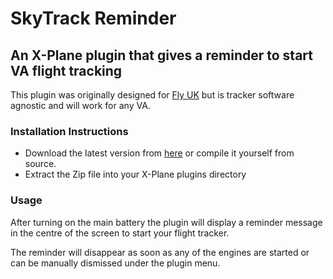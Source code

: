 # SkyTrack Reminder
##  An X-Plane plugin that gives a reminder to start VA flight tracking

This plugin was originally designed for [Fly UK](https://flyuk.aero) but is tracker software agnostic and will work for any VA.

### Installation Instructions

* Download the latest version from [here](https://github.com/skslater/SkyTrackReminder/releases) or compile it yourself from source.
* Extract the Zip file into your X-Plane plugins directory

### Usage

After turning on the main battery the plugin will display a reminder message in the centre of the screen to start your flight tracker.

The reminder will disappear as soon as any of the engines are started or can be manually dismissed under the plugin menu.
